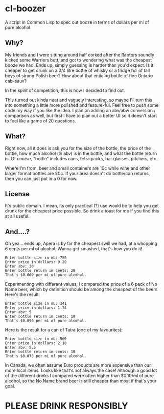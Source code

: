 # cl-boozer
A script in Common Lisp to spec out booze in terms of dollars per ml of pure alcohol

## Why?

My friends and I were sitting around half corked after the Raptors soundly kicked some Warriors butt, and got to wondering what was the cheapest booze we had. Ends up, simply guessing is harder than you'd expect. Is it cheaper to get drunk on a 3/4 litre bottle of whisky or a fridge full of tall boys of strong Polish beer? How about that enticing bottle of fine Ontario cab-sauv?

In the spirit of competition, this is how I decided to find out.

This turned out kinda neat and vaguely interesting, so maybe I'll turn this into something a little more polished and feature-ful. Feel free to push some code my way if you like the idea. I plan on adding an abv/abw conversion / comparison as well, but first I have to plan out a better UI so it doesn't start to feel like a game of 20 questions. 

## What?

Right now, all it does is ask you for the size of the bottle, the price of the bottle, how much alcohol (in abv) is in the bottle, and what the bottle return is. Of course, "bottle" includes cans, tetra packs, bar glasses, pitchers, etc. 

Where I'm from, beer and small containers are 10c while wine and other larger format bottles are 20c. If your area doesn't do bottle/can returns, then you can just put in a 0 for now.

## License

It's public domain. I mean, its only practical (?) use would be to help you get drunk for the cheapest price possible. So drink a toast for me if you find this at all useful.

## And....?

Oh yea... ends up, Apera is by far the cheapest swill we had, at a whopping 6 cents per ml of alcohol. Wanna get smashed, that's how you do it!

```
Enter bottle size in mL: 750
Enter price in dollars: 9.20
Enter abv: 20
Enter bottle return in cents: 20
That's $0.060 per mL of pure alcohol.
```

Experimenting with different values, I compared the price of a 6 pack of No Name beer, which by definition should be among the cheapest of the beers. Here's the result:

```
Enter bottle size in mL: 341
Enter price in dollars: 1.74
Enter abv: 5
Enter bottle return in cents: 10
That's $0.096 per mL of pure alcohol.
```

Here is the result for a can of Tatra (one of my favourites):

```
Enter bottle size in mL: 500
Enter price in dollars: 2.10
Enter abv: 5.5
Enter bottle return in cents: 10
That's $0.073 per mL of pure alcohol.
```

In Canada, we often assume Euro products are more expensive than our more local items. Looks like that's not always the case! Although a good lot of the different drinks I compared were often higher than $0.10/ml of pure alcohol, so the No Name brand beer is still cheaper than most if that's your goal.

# PLEASE DRINK RESPONSIBLY
